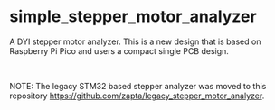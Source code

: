 # simple_stepper_motor_analyzer
A DYI stepper motor analyzer. This is a new design that is based on Raspberry Pi Pico and users a compact single PCB design.  

&nbsp;

NOTE: The legacy STM32 based stepper analyzer was moved to this repository https://github.com/zapta/legacy_stepper_motor_analyzer.
